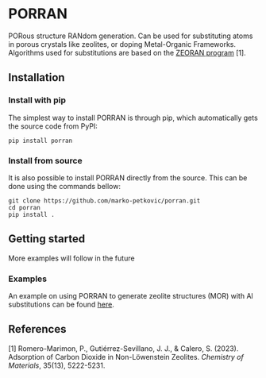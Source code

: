 # PORRAN

PORous structure RANdom generation. Can be used for substituting atoms in porous crystals like zeolites, or doping Metal-Organic Frameworks. Algorithms used for substitutions are based on the [ZEORAN program](https://github.com/promerma/zeoran) \[1\].

## Installation

### Install with pip

The simplest way to install PORRAN is through pip, which automatically gets the source code from PyPI:
```
pip install porran
```

### Install from source
It is also possible to install PORRAN directly from the source. This can be done using the commands bellow:
```
git clone https://github.com/marko-petkovic/porran.git
cd porran
pip install .
```

## Getting started
More examples will follow in the future

### Examples
An example on using PORRAN to generate zeolite structures (MOR) with Al substitutions can be found [here](examples/porran_example.ipynb). 

## References
\[1\] Romero-Marimon, P., Gutiérrez-Sevillano, J. J., & Calero, S. (2023). Adsorption of Carbon Dioxide in Non-Löwenstein Zeolites. *Chemistry of Materials*, 35(13), 5222-5231.
